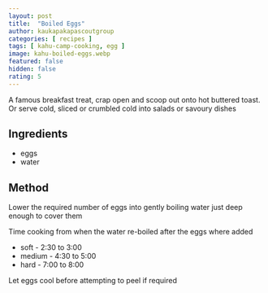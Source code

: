 ```yaml
---
layout: post
title:  "Boiled Eggs"
author: kaukapakapascoutgroup
categories: [ recipes ]
tags: [ kahu-camp-cooking, egg ]
image: kahu-boiled-eggs.webp
featured: false
hidden: false
rating: 5
---
```


A famous breakfast treat, crap open and scoop out onto hot buttered toast. Or serve cold, sliced or crumbled cold into salads or savoury dishes

## Ingredients

* eggs
* water

## Method

Lower the required number of eggs into gently boiling water just deep enough to cover them

Time cooking from when the water re-boiled after the eggs where added

* soft - 2:30 to 3:00
* medium - 4:30 to 5:00
* hard - 7:00 to 8:00

Let eggs cool before attempting to peel if required
